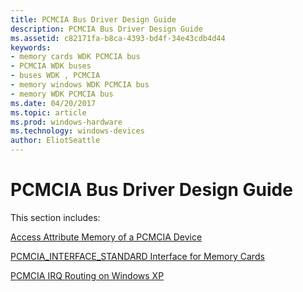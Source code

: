 ```yaml
---
title: PCMCIA Bus Driver Design Guide
description: PCMCIA Bus Driver Design Guide
ms.assetid: c82171fa-b8ca-4393-bd4f-34e43cdb4d44
keywords:
- memory cards WDK PCMCIA bus
- PCMCIA WDK buses
- buses WDK , PCMCIA
- memory windows WDK PCMCIA bus
- memory WDK PCMCIA bus
ms.date: 04/20/2017
ms.topic: article
ms.prod: windows-hardware
ms.technology: windows-devices
author: EliotSeattle
---
```


# PCMCIA Bus Driver Design Guide

This section includes:

[Access Attribute Memory of a PCMCIA Device](./access-attribute-memory-of-a-pcmcia-device.md)

[PCMCIA\_INTERFACE\_STANDARD Interface for Memory Cards](./pcmcia-interface-standard-interface-for-memory-cards.md)

[PCMCIA IRQ Routing on Windows XP](./pcmcia-irq-routing-on-windows-xp.md)